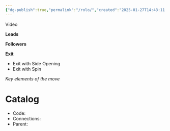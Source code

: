 ```yaml
---
{"dg-publish":true,"permalink":"/rolo/","created":"2025-01-27T14:43:11.086-05:00","updated":"2025-01-27T14:43:23.755-05:00"}
---
```



Video

**Leads**

**Followers**

**Exit**
- Exit with Side Opening
- Exit with Spin

*Key elements of the move*

# Catalog

- Code:
- Connections:
- Parent:
